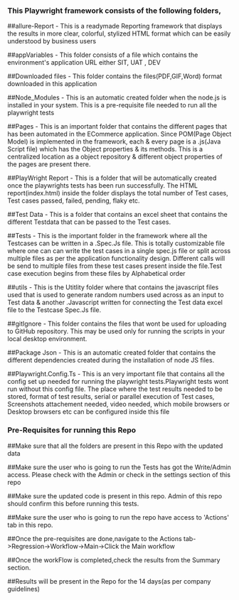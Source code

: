 ### This Playwright framework consists of the following folders,

##allure-Report - This is a readymade Reporting framework that displays the results in more clear, colorful, stylized HTML format which can be easily understood by business users

##appVariables - This folder consists of a file which contains the environment's application URL either SIT, UAT , DEV

##Downloaded files - This folder contains the files(PDF,GIF,Word) format downloaded in this application

##Node_Modules - This is an automatic created folder when the node.js is installed in your system. This is a pre-requisite file needed to run all the playwright tests

##Pages - This is an important folder that contains the different pages that has been automated in the ECommerce application. Since POM(Page Object Model) is implemented in the framework, each & every page is a .js(Java Script file) which has the Object properties & its methods. This is a centralized location as a object repository & different object properties of the pages are present there.

##PlayWright Report - This is a folder that will be automatically created once the playwrights tests has been run successfully. The HTML report(index.html) inside the folder displays the total number of Test cases, Test cases passed, failed, pending, flaky etc.

##Test Data - This is a folder that contains an excel sheet that contains the different Testdata that can be passed to the Test cases. 

##Tests - This is the important folder in the framework where all the Testcases can be written in a .Spec.Js file. This is totally customizable file where one can can write the test cases in a single spec.js file or split across multiple files as per the application functionality design. Different calls will be send to multiple files from these test cases present inside the file.Test case execution begins from these files by Alphabetical order

##utils  - This is the Utitlity folder where that contains the javascript files used that is used to generate random numbers used across as an input to Test data & another .Javascript written for connecting the Test data excel file to the Testcase Spec.Js file.

##gitIgnore - This folder contains the files that wont be used for uploading to GitHub repository. This may be used only for running the scripts in your local desktop environment.

##Package Json - This is an automatic created folder that contains the different dependencies created during the installation of node JS files.

##Playwright.Config.Ts - This is an very important file that contains all the config set up needed for running the playwright tests.Playwright tests wont run without this config file. The place where the test results needed to be stored, format of test results, serial or parallel execution of Test cases, Screenshots attachement needed, video needed, which mobile browsers or Desktop browsers etc can be configured inside this file

### Pre-Requisites for running this Repo
##Make sure that all the folders are present in this Repo with the updated data

##Make sure the user who is going to run the Tests has got the Write/Admin access. Please check with the Admin or check in the settings section of this repo

##Make sure the updated code is present in this repo. Admin of this repo should confirm this before running this tests.

##Make sure the user who is going to run the repo have access to 'Actions' tab in this repo.

##Once the pre-requisites are done,navigate to the Actions tab->Regression->Workflow->Main->Click the Main workflow

##Once the workFlow is completed,check the results from the Summary section.

##Results will be present in the Repo for the 14 days(as per company guidelines)





           
